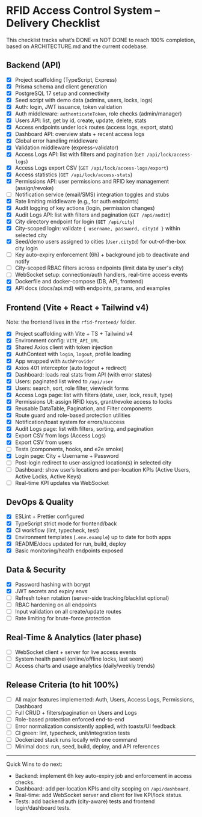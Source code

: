 # RFID Access Control System – Delivery Checklist

This checklist tracks what’s DONE vs NOT DONE to reach 100% completion, based on ARCHITECTURE.md and the current codebase.

## Backend (API)

- [x] Project scaffolding (TypeScript, Express)
- [x] Prisma schema and client generation
- [x] PostgreSQL 17 setup and connectivity
- [x] Seed script with demo data (admins, users, locks, logs)
- [x] Auth: login, JWT issuance, token validation
- [x] Auth middleware: `authenticateToken`, role checks (admin/manager)
- [x] Users API: list, get by id, create, update, delete, stats
- [x] Access endpoints under lock routes (access logs, export, stats)
- [x] Dashboard API: overview stats + recent access logs
- [x] Global error handling middleware
- [x] Validation middleware (express-validator)
- [x] Access Logs API: list with filters and pagination (`GET /api/lock/access-logs`)
- [x] Access Logs export CSV (`GET /api/lock/access-logs/export`)
- [x] Access statistics (`GET /api/lock/access-stats`)
- [x] Permissions API: user permissions and RFID key management (assign/revoke)
- [ ] Notification service (email/SMS) integration toggles and stubs
- [x] Rate limiting middleware (e.g., for auth endpoints)
 - [x] Audit logging of key actions (login, permission changes)
 - [x] Audit Logs API: list with filters and pagination (`GET /api/audit`)
- [x] City directory endpoint for login (`GET /api/city`)
- [x] City-scoped login: validate `{ username, password, cityId }` within selected city
 - [x] Seed/demo users assigned to cities (`User.cityId`) for out-of-the-box city login
- [ ] Key auto-expiry enforcement (6h) + background job to deactivate and notify
- [ ] City-scoped RBAC filters across endpoints (limit data by user's city)
- [ ] WebSocket setup: connection/auth handlers, real-time access events
- [x] Dockerfile and docker-compose (DB, API, frontend)
- [x] API docs (docs/api.md) with endpoints, params, and examples

## Frontend (Vite + React + Tailwind v4)

Note: the frontend lives in the `rfid-frontend/` folder.

- [x] Project scaffolding with Vite + TS + Tailwind v4
- [x] Environment config: `VITE_API_URL`
- [x] Shared Axios client with token injection
- [x] AuthContext with `login`, `logout`, profile loading
- [x] App wrapped with `AuthProvider`
- [x] Axios 401 interceptor (auto logout + redirect)
- [x] Dashboard: loads real stats from API (with error states)
- [x] Users: paginated list wired to `/api/user`
- [x] Users: search, sort, role filter, view/edit forms
- [x] Access Logs page: list with filters (date, user, lock, result, type)
- [x] Permissions UI: assign RFID keys, grant/revoke access to locks
 - [x] Reusable DataTable, Pagination, and Filter components
 - [x] Route guard and role-based protection utilities
 - [x] Notification/toast system for errors/success
 - [x] Audit Logs page: list with filters, sorting, and pagination
- [x] Export CSV from logs (Access Logs)
- [x] Export CSV from users
- [ ] Tests (components, hooks, and e2e smoke)
- [x] Login page: City + Username + Password
- [ ] Post-login redirect to user-assigned location(s) in selected city
- [ ] Dashboard: show user’s locations and per-location KPIs (Active Users, Active Locks, Active Keys)
- [ ] Real-time KPI updates via WebSocket

## DevOps & Quality

- [x] ESLint + Prettier configured
- [x] TypeScript strict mode for frontend/back
 - [x] CI workflow (lint, typecheck, test)
- [x] Environment templates (`.env.example`) up to date for both apps
 - [x] README/docs updated for run, build, deploy
 - [x] Basic monitoring/health endpoints exposed

## Data & Security

- [x] Password hashing with bcrypt
- [x] JWT secrets and expiry envs
- [ ] Refresh token rotation (server-side tracking/blacklist optional)
- [ ] RBAC hardening on all endpoints
- [ ] Input validation on all create/update routes
- [ ] Rate limiting for brute-force protection

## Real-Time & Analytics (later phase)

- [ ] WebSocket client + server for live access events
- [ ] System health panel (online/offline locks, last seen)
- [ ] Access charts and usage analytics (daily/weekly trends)

## Release Criteria (to hit 100%)

- [ ] All major features implemented: Auth, Users, Access Logs, Permissions, Dashboard
- [ ] Full CRUD + filters/pagination on Users and Logs
- [ ] Role-based protection enforced end-to-end
- [ ] Error normalization consistently applied, with toasts/UI feedback
- [ ] CI green: lint, typecheck, unit/integration tests
- [ ] Dockerized stack runs locally with one command
- [ ] Minimal docs: run, seed, build, deploy, and API references

---

Quick Wins to do next:
- Backend: implement 6h key auto-expiry job and enforcement in access checks.
- Dashboard: add per-location KPIs and city scoping on `/api/dashboard`.
- Real-time: add WebSocket server and client for live KPI/lock status.
- Tests: add backend auth (city-aware) tests and frontend login/dashboard tests.
